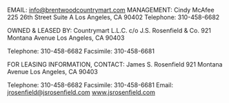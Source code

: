EMAIL: 
info@brentwoodcountrymart.com
MANAGEMENT:
Cindy McAfee
225 26th Street
Suite A
Los Angeles, CA 90402
Telephone: 310-458-6682

OWNED & LEASED BY:
Countrymart L.L.C.
c/o J.S. Rosenfield & Co.
921 Montana Avenue
Los Angeles, CA 90403

Telephone: 310-458-6682
Facsimile: 310-458-6681

FOR LEASING INFORMATION, CONTACT:
James S. Rosenfield
921 Montana Avenue
Los Angeles, CA 90403

Telephone: 310-458-6682
Facsimile: 310-458-6681
Email: jrosenfield@jsrosenfield.com
www.jsrosenfield.com